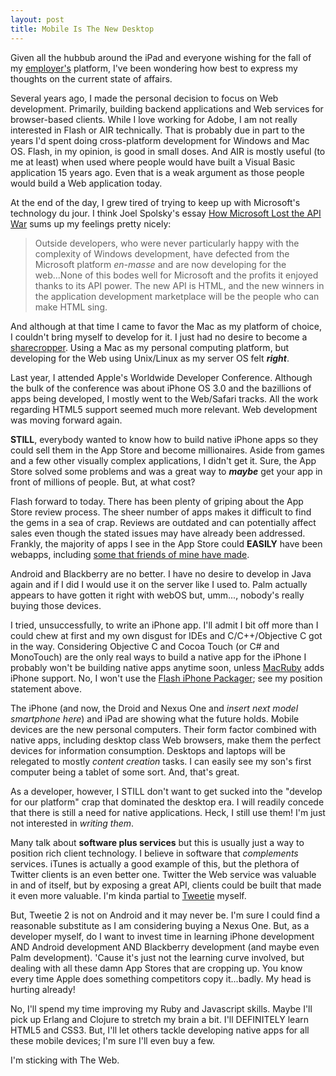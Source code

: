 ```yaml
---
layout: post
title: Mobile Is The New Desktop
---
```


Given all the hubbub around the iPad and everyone wishing for the fall of my [employer's](http://adobe.com) platform, I've been wondering how best to express my thoughts on the current state of affairs.

Several years ago, I made the personal decision to focus on Web development. Primarily, building backend applications and Web services for browser-based clients. While I love working for Adobe, I am not really interested in Flash or AIR technically. That is probably due in part to the years I'd spent doing cross-platform development for Windows and Mac OS. Flash, in my opinion, is good in small doses. And AIR is mostly useful (to me at least) when used where people would have built a Visual Basic application 15 years ago. Even that is a weak argument as those people would build a Web application today.

At the end of the day, I grew tired of trying to keep up with Microsoft's technology du jour. I think Joel Spolsky's essay [How Microsoft Lost the API War](http://www.joelonsoftware.com/articles/APIWar.html) sums up my feelings pretty nicely:

> Outside developers, who were never particularly happy with the complexity of Windows development, have defected from the Microsoft platform *en-masse* and are now developing for the web...None of this bodes well for Microsoft and the profits it enjoyed thanks to its API power. The new API is HTML, and the new winners in the application development marketplace will be the people who can make HTML sing. 

And although at that time I came to favor the Mac as my platform of choice, I couldn't bring myself to develop for it. I just had no desire to become a [sharecropper](http://www.tbray.org/ongoing/When/200x/2003/07/12/WebsThePlace). Using a Mac as my personal computing platform, but developing for the Web using Unix/Linux as my server OS felt ***right***.

Last year, I attended Apple's Worldwide Developer Conference. Although the bulk of the conference was about iPhone OS 3.0 and the bazillions of apps being developed, I mostly went to the Web/Safari tracks. All the work regarding HTML5 support seemed much more relevant. Web development was moving forward again.

**STILL**, everybody wanted to know how to build native iPhone apps so they could sell them in the App Store and become millionaires. Aside from games and a few other visually complex applications, I didn't get it. Sure, the App Store solved some problems and was a great way to ***maybe*** get your app in front of millions of people. But, at what cost?

Flash forward to today. There has been plenty of griping about the App Store review process. The sheer number of apps makes it difficult to find the gems in a sea of crap. Reviews are outdated and can potentially affect sales even though the stated issues may have already been addressed. Frankly, the majority of apps I see in the App Store could **EASILY** have been webapps, including [some that friends of mine have made](http://ego-app.com).

Android and Blackberry are no better. I have no desire to develop in Java again and if I did I would use it on the server like I used to. Palm actually appears to have gotten it right with webOS but, umm..., nobody's really buying those devices.

I tried, unsuccessfully, to write an iPhone app. I'll admit I bit off more than I could chew at first and my own disgust for IDEs and C/C++/Objective C got in the way. Considering Objective C and Cocoa Touch (or C# and MonoTouch) are the only real ways to build a native app for the iPhone I probably won't be building native apps anytime soon, unless [MacRuby](http://macruby.org) adds iPhone support. No, I won't use the [Flash iPhone Packager](http://labs.adobe.com/technologies/flashcs5/appsfor_iphone/); see my position statement above.

The iPhone (and now, the Droid and Nexus One and *insert next model smartphone here*) and iPad are showing what the future holds. Mobile devices are the new personal computers. Their form factor combined with native apps, including desktop class Web browsers, make them the perfect devices for information consumption. Desktops and laptops will be relegated to mostly *content creation* tasks. I can easily see my son's first computer being a tablet of some sort. And, that's great.

As a developer, however, I STILL don't want to get sucked into the "develop for our platform" crap that dominated the desktop era. I will readily concede that there is still a need for native applications. Heck, I still use them! I'm just not interested in *writing them*.

Many talk about **software plus services** but this is usually just a way to position rich client technology. I believe in software that *complements* services. iTunes is actually a good example of this, but the plethora of Twitter clients is an even better one. Twitter the Web service was valuable in and of itself, but by exposing a great API, clients could be built that made it even more valuable. I'm kinda partial to [Tweetie](http://www.atebits.com/tweetie-iphone/) myself.

But, Tweetie 2 is not on Android and it may never be. I'm sure I could find a reasonable substitute as I am considering buying a Nexus One. But, as a developer myself, do I want to invest time in learning iPhone development AND Android development AND Blackberry development (and maybe even Palm development). 'Cause it's just not the learning curve involved, but dealing with all these damn App Stores that are cropping up. You know every time Apple does something competitors copy it...badly. My head is hurting already!

No, I'll spend my time improving my Ruby and Javascript skills. Maybe I'll pick up Erlang and Clojure to stretch my brain a bit. I'll DEFINITELY learn HTML5 and CSS3. But, I'll let others tackle developing native apps for all these mobile devices; I'm sure I'll even buy a few.

I'm sticking with The Web.

